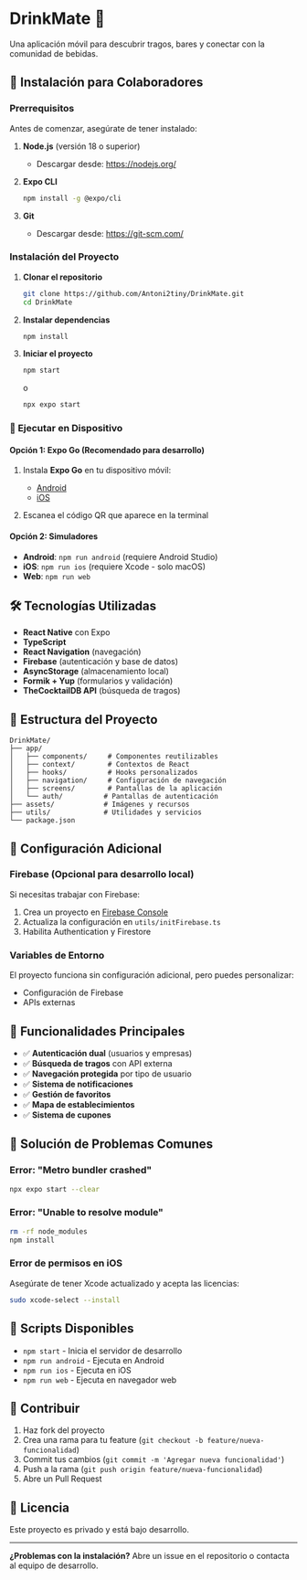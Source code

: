 # DrinkMate 🍹

Una aplicación móvil para descubrir tragos, bares y conectar con la comunidad de bebidas.

## 🚀 Instalación para Colaboradores

### Prerrequisitos

Antes de comenzar, asegúrate de tener instalado:

1. **Node.js** (versión 18 o superior)
   - Descargar desde: https://nodejs.org/

2. **Expo CLI**
   ```bash
   npm install -g @expo/cli
   ```

3. **Git**
   - Descargar desde: https://git-scm.com/

### Instalación del Proyecto

1. **Clonar el repositorio**
   ```bash
   git clone https://github.com/Antoni2tiny/DrinkMate.git
   cd DrinkMate
   ```

2. **Instalar dependencias**
   ```bash
   npm install
   ```

3. **Iniciar el proyecto**
   ```bash
   npm start
   ```
   o
   ```bash
   npx expo start
   ```

### 📱 Ejecutar en Dispositivo

#### Opción 1: Expo Go (Recomendado para desarrollo)
1. Instala **Expo Go** en tu dispositivo móvil:
   - [Android](https://play.google.com/store/apps/details?id=host.exp.exponent)
   - [iOS](https://apps.apple.com/app/expo-go/id982107779)

2. Escanea el código QR que aparece en la terminal

#### Opción 2: Simuladores
- **Android**: `npm run android` (requiere Android Studio)
- **iOS**: `npm run ios` (requiere Xcode - solo macOS)
- **Web**: `npm run web`

## 🛠️ Tecnologías Utilizadas

- **React Native** con Expo
- **TypeScript**
- **React Navigation** (navegación)
- **Firebase** (autenticación y base de datos)
- **AsyncStorage** (almacenamiento local)
- **Formik + Yup** (formularios y validación)
- **TheCocktailDB API** (búsqueda de tragos)

## 📁 Estructura del Proyecto

```
DrinkMate/
├── app/
│   ├── components/     # Componentes reutilizables
│   ├── context/        # Contextos de React
│   ├── hooks/          # Hooks personalizados
│   ├── navigation/     # Configuración de navegación
│   ├── screens/        # Pantallas de la aplicación
│   └── auth/          # Pantallas de autenticación
├── assets/            # Imágenes y recursos
├── utils/             # Utilidades y servicios
└── package.json
```

## 🔧 Configuración Adicional

### Firebase (Opcional para desarrollo local)
Si necesitas trabajar con Firebase:

1. Crea un proyecto en [Firebase Console](https://console.firebase.google.com/)
2. Actualiza la configuración en `utils/initFirebase.ts`
3. Habilita Authentication y Firestore

### Variables de Entorno
El proyecto funciona sin configuración adicional, pero puedes personalizar:
- Configuración de Firebase
- APIs externas

## 🚀 Funcionalidades Principales

- ✅ **Autenticación dual** (usuarios y empresas)
- ✅ **Búsqueda de tragos** con API externa
- ✅ **Navegación protegida** por tipo de usuario
- ✅ **Sistema de notificaciones**
- ✅ **Gestión de favoritos**
- ✅ **Mapa de establecimientos**
- ✅ **Sistema de cupones**

## 🐛 Solución de Problemas Comunes

### Error: "Metro bundler crashed"
```bash
npx expo start --clear
```

### Error: "Unable to resolve module"
```bash
rm -rf node_modules
npm install
```

### Error de permisos en iOS
Asegúrate de tener Xcode actualizado y acepta las licencias:
```bash
sudo xcode-select --install
```

## 📝 Scripts Disponibles

- `npm start` - Inicia el servidor de desarrollo
- `npm run android` - Ejecuta en Android
- `npm run ios` - Ejecuta en iOS
- `npm run web` - Ejecuta en navegador web

## 🤝 Contribuir

1. Haz fork del proyecto
2. Crea una rama para tu feature (`git checkout -b feature/nueva-funcionalidad`)
3. Commit tus cambios (`git commit -m 'Agregar nueva funcionalidad'`)
4. Push a la rama (`git push origin feature/nueva-funcionalidad`)
5. Abre un Pull Request

## 📄 Licencia

Este proyecto es privado y está bajo desarrollo.

---

**¿Problemas con la instalación?** Abre un issue en el repositorio o contacta al equipo de desarrollo.